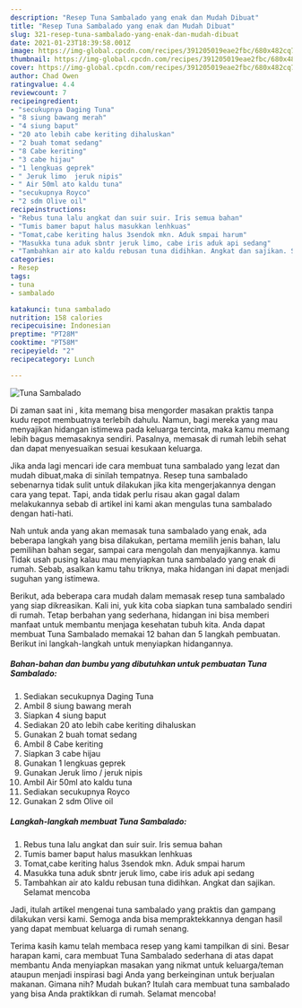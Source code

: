 ```yaml
---
description: "Resep Tuna Sambalado yang enak dan Mudah Dibuat"
title: "Resep Tuna Sambalado yang enak dan Mudah Dibuat"
slug: 321-resep-tuna-sambalado-yang-enak-dan-mudah-dibuat
date: 2021-01-23T18:39:58.001Z
image: https://img-global.cpcdn.com/recipes/391205019eae2fbc/680x482cq70/tuna-sambalado-foto-resep-utama.jpg
thumbnail: https://img-global.cpcdn.com/recipes/391205019eae2fbc/680x482cq70/tuna-sambalado-foto-resep-utama.jpg
cover: https://img-global.cpcdn.com/recipes/391205019eae2fbc/680x482cq70/tuna-sambalado-foto-resep-utama.jpg
author: Chad Owen
ratingvalue: 4.4
reviewcount: 7
recipeingredient:
- "secukupnya Daging Tuna"
- "8 siung bawang merah"
- "4 siung baput"
- "20 ato lebih cabe keriting dihaluskan"
- "2 buah tomat sedang"
- "8 Cabe keriting"
- "3 cabe hijau"
- "1 lengkuas geprek"
- " Jeruk limo  jeruk nipis"
- " Air 50ml ato kaldu tuna"
- "secukupnya Royco"
- "2 sdm Olive oil"
recipeinstructions:
- "Rebus tuna lalu angkat dan suir suir. Iris semua bahan"
- "Tumis bamer baput halus masukkan lenhkuas"
- "Tomat,cabe keriting halus 3sendok mkn. Aduk smpai harum"
- "Masukka tuna aduk sbntr jeruk limo, cabe iris aduk api sedang"
- "Tambahkan air ato kaldu rebusan tuna didihkan. Angkat dan sajikan. Selamat mencoba"
categories:
- Resep
tags:
- tuna
- sambalado

katakunci: tuna sambalado 
nutrition: 158 calories
recipecuisine: Indonesian
preptime: "PT28M"
cooktime: "PT58M"
recipeyield: "2"
recipecategory: Lunch

---
```



![Tuna Sambalado](https://img-global.cpcdn.com/recipes/391205019eae2fbc/680x482cq70/tuna-sambalado-foto-resep-utama.jpg)

Di zaman  saat ini , kita memang bisa mengorder masakan praktis tanpa kudu repot membuatnya terlebih dahulu. Namun, bagi mereka yang mau menyajikan hidangan istimewa pada keluarga tercinta, maka kamu memang lebih bagus memasaknya sendiri. Pasalnya, memasak di rumah lebih sehat dan dapat menyesuaikan sesuai kesukaan keluarga.

Jika anda lagi mencari ide cara membuat tuna sambalado yang lezat dan mudah dibuat,maka di sinilah tempatnya. Resep tuna sambalado  sebenarnya tidak sulit untuk dilakukan jika kita mengerjakannya dengan cara yang tepat. Tapi, anda tidak perlu risau akan gagal dalam melakukannya 
sebab di artikel ini kami akan mengulas tuna sambalado dengan hati-hati.  



Nah untuk anda yang akan memasak tuna sambalado yang enak, ada beberapa langkah yang bisa dilakukan, pertama memilih jenis bahan, lalu pemilihan bahan segar, sampai cara mengolah dan menyajikannya. kamu Tidak usah pusing kalau mau menyiapkan tuna sambalado yang enak di rumah. Sebab, asalkan kamu  tahu triknya, maka hidangan ini dapat menjadi suguhan yang istimewa.

Berikut, ada beberapa cara mudah dalam memasak resep tuna sambalado yang siap dikreasikan. Kali ini, yuk kita coba siapkan tuna sambalado sendiri di rumah. Tetap berbahan yang sederhana, hidangan ini bisa memberi manfaat untuk membantu menjaga kesehatan tubuh kita. Anda dapat membuat Tuna Sambalado memakai 12 bahan dan 5 langkah pembuatan. Berikut ini langkah-langkah untuk menyiapkan hidangannya.

<!--inarticleads1-->

##### Bahan-bahan dan bumbu yang dibutuhkan untuk pembuatan Tuna Sambalado:

1. Sediakan secukupnya Daging Tuna
1. Ambil 8 siung bawang merah
1. Siapkan 4 siung baput
1. Sediakan 20 ato lebih cabe keriting dihaluskan
1. Gunakan 2 buah tomat sedang
1. Ambil 8 Cabe keriting
1. Siapkan 3 cabe hijau
1. Gunakan 1 lengkuas geprek
1. Gunakan  Jeruk limo / jeruk nipis
1. Ambil  Air 50ml ato kaldu tuna
1. Sediakan secukupnya Royco
1. Gunakan 2 sdm Olive oil




<!--inarticleads2-->

##### Langkah-langkah membuat Tuna Sambalado:

1. Rebus tuna lalu angkat dan suir suir. Iris semua bahan
1. Tumis bamer baput halus masukkan lenhkuas
1. Tomat,cabe keriting halus 3sendok mkn. Aduk smpai harum
1. Masukka tuna aduk sbntr jeruk limo, cabe iris aduk api sedang
1. Tambahkan air ato kaldu rebusan tuna didihkan. Angkat dan sajikan. Selamat mencoba




Jadi, itulah artikel mengenai  tuna sambalado  yang praktis dan gampang dilakukan versi kami. Semoga anda bisa mempraktekkannya dengan hasil yang dapat membuat keluarga di rumah senang. 

Terima kasih kamu telah membaca resep yang kami tampilkan di sini. Besar harapan kami, cara membuat  Tuna Sambalado sederhana di atas dapat membantu Anda menyiapkan masakan yang nikmat untuk keluarga/teman ataupun menjadi inspirasi bagi Anda yang berkeinginan untuk berjualan makanan. Gimana nih? Mudah bukan? Itulah cara membuat tuna sambalado yang bisa Anda praktikkan di rumah. Selamat mencoba!

